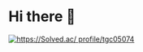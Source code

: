 # Hi there 👋
[![https://Solved.ac/
profile/tgc05074](http://mazassumnida.wtf/api/generate_badge?boj={handle})](https://solved.ac/{handle})
